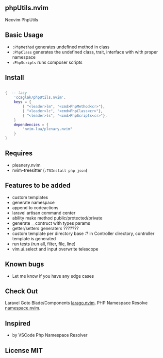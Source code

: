 ## phpUtils.nvim

Neovim PhpUtils

## Basic Usage

-   `:PhpMethod` generates undefined method in class
-   `:PhpClass` generates the undefined class, trait, interface with with proper namespace
-   `:PhpScripts` runs composer scripts

## Install

```lua

{  -- lazy
    'ccaglak/phpUtils.nvim',
    keys = {
        { "<leader>lm", "<cmd>PhpMethod<cr>"},
        { "<leader>lc", "<cmd>PhpClass<cr>"},
        { "<leader>ls", "<cmd>PhpScripts<cr>"},
    }
    dependencies = {
        "nvim-lua/plenary.nvim"
    }
}

```

## Requires

-   pleanery.nvim
-   nvim-treesitter (`:TSInstall php json`)

## Features to be added
- custom templates
- generate namespace
- append to codeactions
- laravel artisan command center
- ability make method public/protected/private
- generate __contruct with types params
- getter/setters generaters ???????
- custom template per directory base :? in Controller directory, controller template is generated
- run tests (run all, filter, file, line)
- vim.ui.select and input overwrite telescope

## Known bugs
-   Let me know if you have any edge cases

## Check Out

Laravel Goto Blade/Components [larago.nvim](https://github.com/ccaglak/larago.nvim).
PHP Namespace Resolve [namespace.nvim](https://github.com/ccaglak/namespace.nvim).


## Inspired

-   by VSCode Php Namespace Resolver

## License MIT

